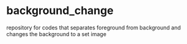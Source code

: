 # background_change
repository for codes that separates foreground from background and changes the background to a set image

